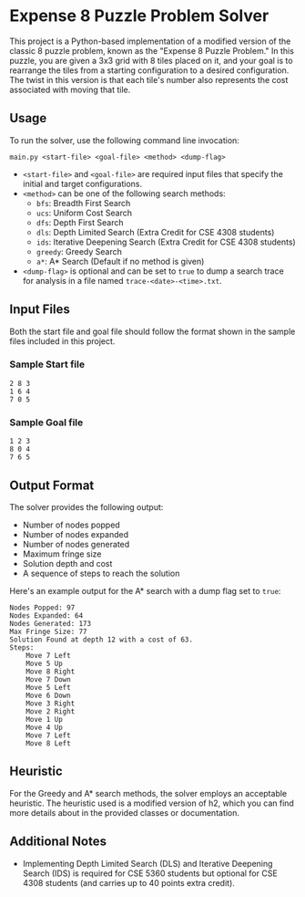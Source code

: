 # Expense 8 Puzzle Problem Solver

This project is a Python-based implementation of a modified version of the classic 8 puzzle problem, known as the "Expense 8 Puzzle Problem." In this puzzle, you are given a 3x3 grid with 8 tiles placed on it, and your goal is to rearrange the tiles from a starting configuration to a desired configuration. The twist in this version is that each tile's number also represents the cost associated with moving that tile.

## Usage

To run the solver, use the following command line invocation:

```
main.py <start-file> <goal-file> <method> <dump-flag>
```

- `<start-file>` and `<goal-file>` are required input files that specify the initial and target configurations.
- `<method>` can be one of the following search methods:
  - `bfs`: Breadth First Search
  - `ucs`: Uniform Cost Search
  - `dfs`: Depth First Search
  - `dls`: Depth Limited Search (Extra Credit for CSE 4308 students)
  - `ids`: Iterative Deepening Search (Extra Credit for CSE 4308 students)
  - `greedy`: Greedy Search
  - `a*`: A* Search (Default if no method is given)
- `<dump-flag>` is optional and can be set to `true` to dump a search trace for analysis in a file named `trace-<date>-<time>.txt`.

## Input Files

Both the start file and goal file should follow the format shown in the sample files included in this project.

### Sample Start file
```
2 8 3
1 6 4
7 0 5
```

### Sample Goal file
```
1 2 3
8 0 4
7 6 5
```

## Output Format

The solver provides the following output:

- Number of nodes popped
- Number of nodes expanded
- Number of nodes generated
- Maximum fringe size
- Solution depth and cost
- A sequence of steps to reach the solution

Here's an example output for the A* search with a dump flag set to `true`:

```
Nodes Popped: 97
Nodes Expanded: 64
Nodes Generated: 173
Max Fringe Size: 77
Solution Found at depth 12 with a cost of 63.
Steps:
    Move 7 Left
    Move 5 Up
    Move 8 Right
    Move 7 Down
    Move 5 Left
    Move 6 Down
    Move 3 Right
    Move 2 Right
    Move 1 Up
    Move 4 Up
    Move 7 Left
    Move 8 Left
```

## Heuristic

For the Greedy and A* search methods, the solver employs an acceptable heuristic. The heuristic used is a modified version of h2, which you can find more details about in the provided classes or documentation.

## Additional Notes

- Implementing Depth Limited Search (DLS) and Iterative Deepening Search (IDS) is required for CSE 5360 students but optional for CSE 4308 students (and carries up to 40 points extra credit).
